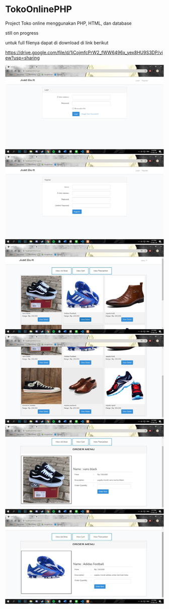 # TokoOnlinePHP
Project Toko online menggunakan PHP, HTML, dan database

still on progress

untuk full filenya dapat di download di link berikut

https://drive.google.com/file/d/1iCojmfcPrW2_fWW6496x_yex8HU9S3DP/view?usp=sharing


![](printscreen/1.jpg) ![](printscreen/2.jpg) ![](printscreen/3.jpg) ![](printscreen/4.jpg) ![](printscreen/5.jpg) ![](printscreen/6.jpg)
